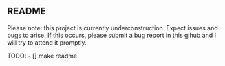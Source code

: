 ## README

Please note: this project is currently underconstruction. Expect issues and bugs to arise. If this occurs, please submit a bug report in this gihub and I will try to attend it promptly. 

TODO: - [] make readme